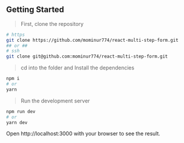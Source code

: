 ## Getting Started

> First, clone the repository
```bash
# https
git clone https://github.com/mominur774/react-multi-step-form.git
## or ##
# ssh
git clone git@github.com:mominur774/react-multi-step-form.git 
```
> cd into the folder and Install the dependencies
```bash
npm i
# or
yarn
```
> Run the development server
```bash
npm run dev
# or
yarn dev
```
Open http://localhost:3000 with your browser to see the result.
